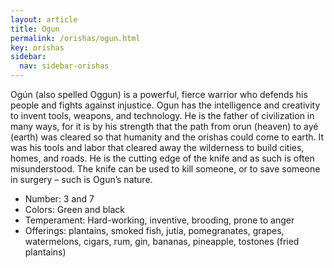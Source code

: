 ```yaml
---
layout: article
title: Ogun
permalink: /orishas/ogun.html
key: orishas
sidebar:
  nav: sidebar-orishas
---
```


Ogún (also spelled Oggun) is a powerful, fierce warrior who defends his people and fights against injustice. Ogun has the intelligence and creativity to invent tools, weapons, and technology. He is the father of civilization in many ways, for it is by his strength that the path from orun (heaven) to ayé (earth) was cleared so that humanity and the orishas could come to earth. It was his tools and labor that cleared away the wilderness to build cities, homes, and roads. He is the cutting edge of the knife and as such is often misunderstood. The knife can be used to kill someone, or to save someone in surgery – such is Ogun’s nature.

- Number: 3 and 7
- Colors: Green and black
- Temperament: Hard-working, inventive, brooding, prone to anger
- Offerings: plantains, smoked fish, jutía, pomegranates, grapes, watermelons, cigars, rum, gin, bananas, pineapple, tostones (fried plantains)